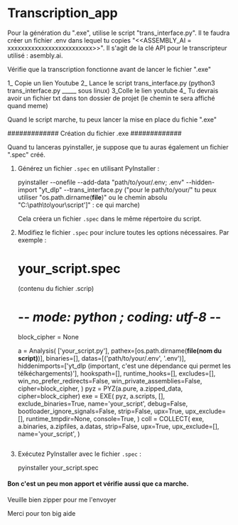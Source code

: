 # Transcription_app

Pour la génération du ".exe", utilise le script "trans_interface.py". 
Il te faudra créer un fichier .env dans lequel tu copies "<<ASSEMBLY_AI = xxxxxxxxxxxxxxxxxxxxxxxxx>>". Il s'agit de la clé API pour le transcripteur utilisé : asembly.ai.

Vérifie que la transcription fonctionne avant de lancer le fichier ".exe"

1_ Copie un lien Youtube
2_ Lance le script trans_interface.py (python3 trans_interface.py _____ sous linux)
3_Colle le lien youtube 
4_ Tu devrais avoir un fichier txt dans ton dossier de projet (le chemin te sera affiché quand meme)

Quand le script marche, tu peux lancer la mise en place du fichie ".exe"


############# Création du fichier .exe #############

Quand tu lanceras pyinstaller, je suppose que tu auras également un fichier ".spec" créé. 


1. Générez un fichier `.spec` en utilisant PyInstaller :
   
   pyinstaller --onefile --add-data "path/to/your/.env; .env" --hidden-import "yt_dlp" --trans_interface.py
   ("pour le path/to/your/" tu peux utiliser "os.path.dirname(__file__)" ou le chemin absolu "C:\\path\\to\\your\\script']" : ce qui marche)

   Cela créera un fichier `.spec` dans le même répertoire du script.

2. Modifiez le fichier `.spec` pour inclure toutes les options nécessaires. 
Par exemple :
   
   # your_script.spec
   (contenu du fichier .scrip)
   # -*- mode: python ; coding: utf-8 -*-

   block_cipher = None

   a = Analysis(
       ['your_script.py'],
       pathex=[os.path.dirname(__file(nom du script)__)],
       binaries=[],
       datas=[('path/to/your/.env', '.env')],
       hiddenimports=['yt_dlp (important, c'est une dépendance qui permet les télkéchargements)'],
       hookspath=[],
       runtime_hooks=[],
       excludes=[],
       win_no_prefer_redirects=False,
       win_private_assemblies=False,
       cipher=block_cipher,
   )
   pyz = PYZ(a.pure, a.zipped_data, cipher=block_cipher)
   exe = EXE(
       pyz,
       a.scripts,
       [],
       exclude_binaries=True,
       name='your_script',
       debug=False,
       bootloader_ignore_signals=False,
       strip=False,
       upx=True,
       upx_exclude=[],
       runtime_tmpdir=None,
       console=True,
   )
   coll = COLLECT(
       exe,
       a.binaries,
       a.zipfiles,
       a.datas,
       strip=False,
       upx=True,
       upx_exclude=[],
       name='your_script',
   )
   ```

3. Exécutez PyInstaller avec le fichier `.spec` :
   
   pyinstaller your_script.spec
  

#### Bon c'est un peu mon apport et vérifie aussi que ca marche.

Veuille bien zipper pour me l'envoyer


Merci pour ton big aide
